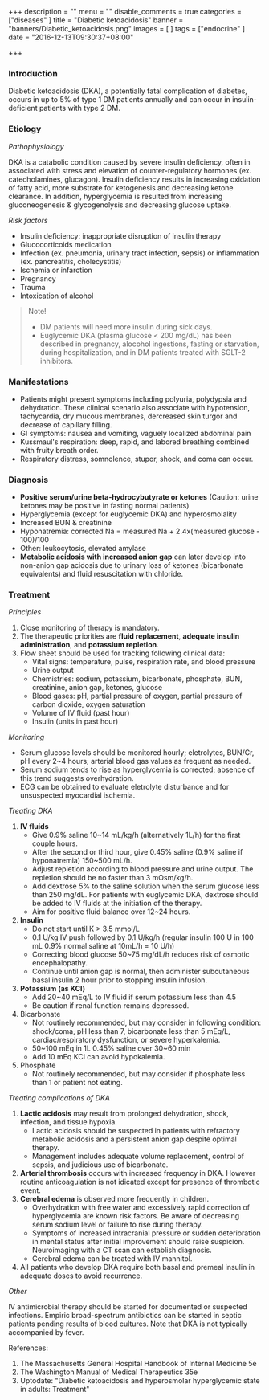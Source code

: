 +++
description = ""
menu = ""
disable_comments = true
categories = ["diseases"
]
title = "Diabetic ketoacidosis"
banner = "banners/Diabetic_ketoacidosis.png"
images = [
]
tags = ["endocrine"
]
date = "2016-12-13T09:30:37+08:00"

+++
### Introduction
Diabetic ketoacidosis (DKA), a potentially fatal complication of diabetes, occurs in up to 5% of type 1 DM patients annually and can occur in insulin-deficient patients with type 2 DM.

### Etiology
_Pathophysiology_

DKA is a catabolic condition caused by severe insulin deficiency, often in associated with stress and elevation of counter-regulatory hormones (ex. catecholamines, glucagon). Insulin deficiency results in increasing oxidation of fatty acid, more substrate for ketogenesis and decreasing ketone clearance. In addition, hyperglycemia is resulted from increasing gluconeogenesis & glycogenolysis and decreasing glucose uptake.

<!--more-->
_Risk factors_

- Insulin deficiency: inappropriate disruption of insulin therapy
- Glucocorticoids medication
- Infection (ex. pneumonia, urinary tract infection, sepsis) or inflammation (ex. pancreatitis, cholecystitis)
- Ischemia or infarction
- Pregnancy
- Trauma
- Intoxication of alcohol

> Note!
> 
> - DM patients will need more insulin during sick days.
> - Euglycemic DKA (plasma glucose < 200 mg/dL) has been described in pregnancy, alocohol ingestions, fasting or starvation, during hospitalization, and in DM patients treated with SGLT-2 inhibitors.

### Manifestations
- Patients might present symptoms including polyuria, polydypsia and dehydration. These clinical scenario also associate with hypotension, tachycardia, dry mucous membranes, dercreased skin turgor and decrease of capillary filling.
- GI symptoms: nausea and vomiting, vaguely localized abdominal pain
- Kussmaul's respiration: deep, rapid, and labored breathing combined with fruity breath order.
- Respiratory distress, somnolence, stupor, shock, and coma can occur.

### Diagnosis
- **Positive serum/urine beta-hydrocybutyrate or ketones** (Caution: urine ketones may be positive in fasting normal patients)
- Hyperglycemia (except for euglycemic DKA) and hyperosmolality
- Increased BUN & creatinine
- Hyponatremia: corrected Na = measured Na + 2.4x(measured glucose - 100)/100
- Other: leukocytosis, elevated amylase
- **Metabolic acidosis with increased anion gap** can later develop into non-anion gap acidosis due to urinary loss of ketones (bicarbonate equivalents) and fluid resuscitation with chloride.

### Treatment
_Principles_

1. Close monitoring of therapy is mandatory.
2. The therapeutic priorities are **fluid replacement**, **adequate insulin administration**, and **potassium repletion**.
3. Flow sheet should be used for tracking following clinical data:
    - Vital signs: temperature, pulse, respiration rate, and blood pressure
    - Urine output
    - Chemistries: sodium, potassium, bicarbonate, phosphate, BUN, creatinine, anion gap, ketones, glucose
    - Blood gases: pH, partial pressure of oxygen, partial pressure of carbon dioxide, oxygen saturation
    - Volume of IV fluid (past hour)
    - Insulin (units in past hour)

_Monitoring_

- Serum glucose levels should be monitored hourly; eletrolytes, BUN/Cr, pH every 2~4 hours; arterial blood gas values as frequent as needed.
- Serum sodium tends to rise as hyperglycemia is corrected; absence of this trend suggests overhydration.
- ECG can be obtained to evaluate eletrolyte disturbance and for unsuspected myocardial ischemia.

_Treating DKA_

1. **IV fluids**
    - Give 0.9% saline 10~14 mL/kg/h (alternatively 1L/h) for the first couple hours.
    - After the second or third hour, give 0.45% saline (0.9% saline if hyponatremia) 150~500 mL/h.
    - Adjust repletion according to blood pressure and urine output. The repletion should be no faster than 3 mOsm/kg/h.
    - Add dextrose 5% to the saline solution when the serum glucose less than 250 mg/dL. For patients with euglycemic DKA, dextrose should be added to IV fluids at the initiation of the therapy.
    - Aim for positive fluid balance over 12~24 hours.
2. **Insulin**
    - Do not start until K > 3.5 mmol/L
    - 0.1 U/kg IV push followed by 0.1 U/kg/h (regular insulin 100 U in 100 mL 0.9% normal saline at 10mL/h = 10 U/h)
    - Correcting blood glucose 50~75 mg/dL/h reduces risk of osmotic encephalopathy.
    - Continue until anion gap is normal, then administer subcutaneous basal insulin 2 hour prior to stopping insulin infusion.
3. **Potassium (as KCl)**
    - Add 20~40 mEq/L to IV fluid if serum potassium less than 4.5
    - Be caution if renal function remains depressed.
4. Bicarbonate
    - Not routinely recommended, but may consider in following condition: shock/coma, pH less than 7, bicarbonate less than 5 mEq/L, cardiac/respiratory dysfunction, or severe hyperkalemia.
    - 50~100 mEq in 1L 0.45% saline over 30~60 min
    - Add 10 mEq KCl can avoid hypokalemia.
5. Phosphate
    - Not routinely recommended, but may consider if phosphate less than 1 or patient not eating.

_Treating complications of DKA_

1. **Lactic acidosis** may result from prolonged dehydration, shock, infection, and tissue hypoxia. 
    - Lactic acidosis should be suspected in patients with refractory metabolic acidosis and a persistent anion gap despite optimal therapy.
    - Management includes adequate volume replacement, control of sepsis, and judicious use of bicarbonate.
2. **Arterial thrombosis** occurs with increased frequency in DKA. However routine anticoagulation is not idicated except for presence of thrombotic event.
3. **Cerebral edema** is observed more frequently in children.
    - Overhydration with free water and excessively rapid correction of hyperglycemia are known risk factors. Be aware of decreasing serum sodium level or failure to rise during therapy.
    - Symptoms of increased intracranial pressure or sudden deterioration in mental status after initial improvement should raise suspicion. Neuroimaging with a CT scan can establish diagnosis.
    - Cerebral edema can be treated with IV mannitol.
4. All patients who develop DKA require both basal and premeal insulin in adequate doses to avoid recurrence.

_Other_

IV antimicrobial therapy should be started for documented or suspected infections. Empiric broad-spectrum antibiotics can be started in septic patients pending results of blood cultures. Note that DKA is not typically accompanied by fever.


References:

1. The Massachusetts General Hospital Handbook of Internal Medicine 5e
2. The Washington Manual of Medical Therapeutics 35e
3. Uptodate: "Diabetic ketoacidosis and hyperosmolar hyperglycemic state in adults: Treatment"
